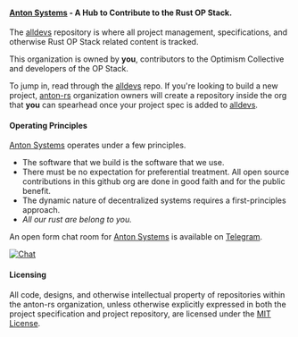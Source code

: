 #### [Anton Systems](https://anton.systems) - A Hub to Contribute to the Rust OP Stack.

The [alldevs](https://github.com/anton-rs/alldevs) repository is where all project management, specifications, and otherwise Rust OP Stack related content is tracked.

This organization is owned by **you**, contributors to the Optimism Collective and developers of the OP Stack.

To jump in, read through the [alldevs](https://github.com/anton-rs/alldevs) repo. If you're looking to build a new project, [anton-rs](https://github.com/anton-rs) organization owners will create a repository inside the org that **you** can spearhead once your project spec is added to [alldevs](https://github.com/anton-rs/alldevs).

#### Operating Principles

[Anton Systems](https://anton.systems) operates under a few principles.

- The software that we build is the software that we use.
- There must be no expectation for preferential treatment. All open source contributions in this github org are done in good faith and for the public benefit.
- The dynamic nature of decentralized systems requires a first-principles approach.
- _All our rust are belong to you._

An open form chat room for [Anton Systems](https://anton.systems) is available on [Telegram](https://t.me/+XR8_p3qjzoFiMjEx).

[![Chat](https://img.shields.io/badge/chat-telegram-blue)](https://t.me/+XR8_p3qjzoFiMjEx)

#### Licensing

All code, designs, and otherwise intellectual property of repositories within the anton-rs organization, unless otherwise explicitly expressed in both the project specification and project repository, are licensed under the [MIT License](https://opensource.org/license/mit/).
